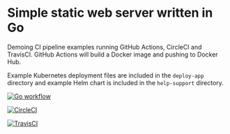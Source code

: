 Simple static web server written in Go
=====================================

Demoing CI pipeline examples running GitHub Actions, CircleCI and TravisCI. GitHub Actions will build a Docker image and pushing to Docker Hub.

Example Kubernetes deployment files are included in the `deploy-app` directory and example Helm chart is included in the `help-support` directory.

[![Go workflow](https://github.com/nukdcbear/simple-go-httpserver/actions/workflows/go.yaml/badge.svg)](https://github.com/nukdcbear/simple-go-httpserver/actions/workflows/go.yaml)

[![CircleCI](https://circleci.com/gh/nukdcbear/Simple-Go-HTTPServer.svg?style=svg)](https://app.circleci.com/pipelines/github/nukdcbear/Simple-Go-HTTPServer)

[![TravisCI](https://app.travis-ci.com/nukdcbear/Simple-Go-HTTPServer.svg?branch=master)](https://app.travis-ci.com/nukdcbear/Simple-Go-HTTPServer)

